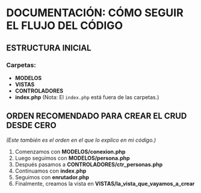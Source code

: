 # DOCUMENTACIÓN: CÓMO SEGUIR EL FLUJO DEL CÓDIGO

## ESTRUCTURA INICIAL  
### Carpetas:  
- **MODELOS**  
- **VISTAS**  
- **CONTROLADORES**  
- **index.php** (Nota: El `index.php` está fuera de las carpetas.)

## ORDEN RECOMENDADO PARA CREAR EL CRUD DESDE CERO  
*(Este también es el orden en el que lo explico en mi código.)*  

1. Comenzamos con **MODELOS/conexion.php**  
2. Luego seguimos con **MODELOS/persona.php**  
3. Después pasamos a **CONTROLADORES/ctr_personas.php**  
4. Continuamos con **index.php**  
5. Seguimos con **enrutador.php**  
6. Finalmente, creamos la vista en **VISTAS/la_vista_que_vayamos_a_crear**  
